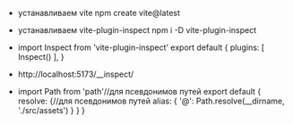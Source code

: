 - устанавливаем vite npm create vite@latest
- устанавливаем vite-plugin-inspect npm i -D vite-plugin-inspect
- import Inspect from 'vite-plugin-inspect'
export default {
  plugins: [
    Inspect()
  ],
}
- http://localhost:5173/__inspect/

- import Path from 'path'//для псевдонимов путей
export default {
  resolve: {//для псевдонимов путей
    alias: {
      '@': Path.resolve(__dirname, './src/assets')
    }
  }
}